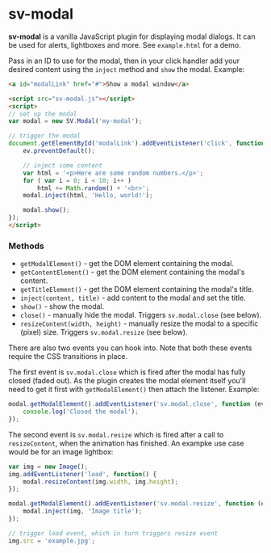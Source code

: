 
sv-modal
=================================================

**sv-modal** is a vanilla JavaScript plugin for displaying modal dialogs. It can be used for alerts, lightboxes and more. See `example.html` for a demo.

Pass in an ID to use for the modal, then in your click handler add your desired content using the `inject` method and `show` the modal. Example:

```html
<a id="modalLink" href="#">Show a modal window</a>

<script src="sv-modal.js"></script>
<script>
// set up the modal
var modal = new SV.Modal('my-modal');

// trigger the modal
document.getElementById('modalLink').addEventListener('click', function(ev) {
	ev.preventDefault();

	// inject some content
	var html = '<p>Here are some random numbers.</p>';
	for ( var i = 0; i < 10; i++ )
		html += Math.random() + '<br>';
	modal.inject(html, 'Hello, world!');

	modal.show();
});
</script>
```

### Methods

- `getModalElement()` - get the DOM element containing the modal.
- `getContentElement()` - get the DOM element containing the modal's content.
- `getTitleElement()` - get the DOM element containing the modal's title.
- `inject(content, title)` - add content to the modal and set the title.
- `show()` - show the modal.
- `close()` - manually hide the modal. Triggers `sv.modal.close` (see below).
- `resizeContent(width, height)` - manually resize the modal to a specific (pixel) size. Triggers `sv.modal.resize` (see below).

There are also two events you can hook into. Note that both these events require the CSS transitions in place.

The first event is `sv.modal.close` which is fired after the modal has fully closed (faded out). As the plugin creates the modal element itself you'll need to get it first with `getModalElement()` then attach the listener. Example:

```js
modal.getModalElement().addEventListener('sv.modal.close', function (ev) {
	console.log('Closed the modal');
});
```

The second event is `sv.modal.resize` which is fired after a call to `resizeContent`, when the animation has finished. An exampke use case would be for an image lightbox:

```js
var img = new Image();
img.addEventListener('load', function() {
	modal.resizeContent(img.width, img.height);
});

modal.getModalElement().addEventListener('sv.modal.resize', function (ev) {
	modal.inject(img, 'Image title');
});

// trigger load event, which in turn triggers resize event
img.src = 'example.jpg';
```
